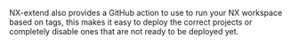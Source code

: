 NX-extend also provides a GitHub action to use to run your NX workspace based on tags, this makes it easy to deploy
the correct projects or completely disable ones that are not ready to be deployed yet.